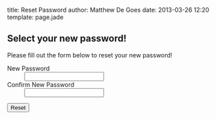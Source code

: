 title: Reset Password
author: Matthew De Goes
date: 2013-03-26 12:20
template: page.jade

<div class="two-columns">
    <h2>Select your new password!</h2>
    <p>Please fill out the form below to reset your new password!</p>
    <form class="precog-account-form" id="precog-form-reset-complete" method="post">
        <dl>
            <dt>
                <label for="new-password">New Password</label>
            </dt>
                <dd>
                    <input type="password" id="new-password" name="password">
                </dd>
            <dt>
                <label for="new-password-confirm">Confirm New Password</label>
            </dt>
                <dd>
                    <input type="password" id="new-password-confirm" name="confirmpassword">
                </dd>
        </dl>
        <input class="button small-button red-background" type="submit" value="Reset">
    </form>
</div>
<div class="two-columns-end">
</div>
<div class="clear-left">
</div>